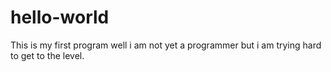 # hello-world
This is my first program
well i am not yet a programmer but i am trying hard to get to the level.
